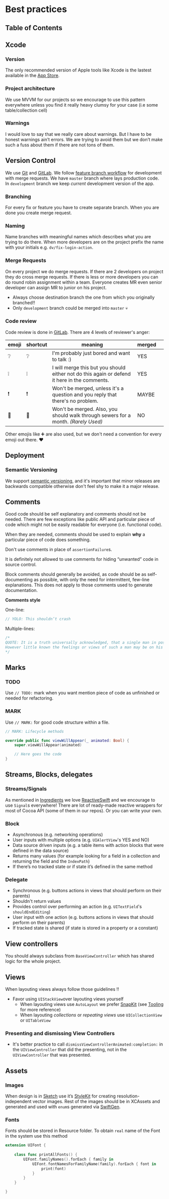 # Best practices

## Table of Contents

## Xcode

### Version

The only recommended version of Apple tools like Xcode is the lastest available in the [App Store](https://itunes.apple.com/us/app/xcode/id497799835).

### Project architecture 

We use MVVM for our projects so we encourage to use this pattern everywhere unless you find it really heavy clumsy for your case (i.e some table/collection cell)

### Warnings

I would love to say that we really care about warnings. But I have to be honest warnings ain’t errors. We are trying to avoid them but we don’t make such a fuss about them if there are not tons of them.  

## Version Control

We use [Git](https://git-scm.com) and [GitLab](https://about.gitlab.com). We follow [feature branch workflow](https://confluence.atlassian.com/bitbucket/workflow-for-git-feature-branching-814201830.html) for development with merge requests. We have `master` branch where lays production code. In `development` branch we keep *current* development version of the app. 

### Branching 
For every fix or feature you have to create separate branch. When you are done you create merge request.

### Naming
Name branches with meaningful names which describes what you are trying to do there. When more developers are on the project prefix the name with your initials e.g. `dv/fix-login-action`.

### Merge Requests 
On every project we do merge requests. If there are 2 developers on project they do cross merge requests. If there is less or more developers you can do round robin assignment within a team. Everyone creates MR even senior developer can assign MR to junior on his project. <!--Why? [Here is the explanation]() -->

- Always choose destination branch the one from which you originally branched‼️
- Only `development` branch could be merged into `master` 💀 

### Code review
Code review is done in [GitLab](https://about.gitlab.com). There are 4 levels of reviewer's anger:

| emoji | shortcut          | meaning                                                                                      | merged |   |
|--------|-------------------|----------------------------------------------------------------------------------------------|--------|---|
| ❔      | :grey_question:   | I'm probably just bored and want to talk :)                                                 | YES    |   |
| ❕      | :grey_exclamation: | I will merge this but you should either not do this again or defend it here in the comments. | YES    |   |
| ❗      | :exclamation:     | Won't be merged, unless it's a question and you reply that there's no problem.              | MAYBE     |   |
| 💩      | :shit:            | Won't be merged. Also, you should walk through sewers for a month. _(Rarely Used)_           | NO     |   |


Other emojis like ➕ are also used, but we don't need a convention for every emoji out there. ❤ 


## Deployment

### Semantic Versioning

We support [semantic versioning](http://semver.org), and it's important that minor releases are backwards compatible otherwise don't feel shy to make it a major release.

## Comments

Good code should be self explanatory and comments should not be needed. There are few exceptions like public API and particular piece of code which might not be easily readable for everyone (i.e. functional code).

When they are needed, comments should be used to explain **why** a particular piece of code does something. 

Don't use comments in place of `assertionFailure`s.

It is definitely not allowed to use comments for hiding “unwanted” code in source control. 

Block comments should generally be avoided, as code should be as self-documenting as possible, with only the need for intermittent, few-line explanations. This does not apply to those comments used to generate documentation.

**Comments style**

One-line:
```swift
// YOLO: This shouldn’t crash
```

Multiple-lines:

```swift
/*
QUOTE: It is a truth universally acknowledged, that a single man in possession of a good fortune must be in want of a wife.
However little known the feelings or views of such a man may be on his first entering a neighbourhood, this truth is so well fixed in the minds of the surrounding families, that he is considered as the rightful property of some one or other of their daughters.
*/
```

## Marks

### TODO 
Use `// TODO:` mark when you want mention piece of code as unfinished or needed for refactoring.

### MARK
Use `// MARK:` for good code structure within a file.

```swift
// MARK: Lifecycle methods

override public func viewWillAppear(_ animated: Bool) {
    super.viewWillAppear(animated)

    // Here goes the code
}
```

## Streams, Blocks, delegates

### Streams/Signals

As mentioned in [Ingredients]() we love [ReactiveSwift](https://github.com/ReactiveCocoa/ReactiveSwift) and we encourage to use `Signal`s everywhere! There are lot of ready-made reactive wrappers for most of Cocoa API (some of them in our repos). Or you can write your own.

### Block
- Asynchronous (e.g. networking operations)
- User inputs with multiple options (e.g. `UIAlertView`'s YES and NO)
- Data source driven inputs (e.g. a table items with action blocks that were defined in the data source)
- Returns many values (for example looking for a field in a collection and returning the field and the `IndexPath`)
- If there’s no tracked state or if state it’s defined in the same method

### Delegate
- Synchronous (e.g. buttons actions in views that should perform on their parents)
- Shouldn't return values
- Provides control over performing an action (e.g. `UITextField`'s `shouldEndEditing`)
- User input with one action (e.g. buttons actions in views that should perform on their parents)
- If tracked state is shared (if state is stored in a property or a constant)

## View controllers

You should always subclass from `BaseViewController` which has shared logic for the whole project. 

## Views

When layouting views always follow those guidelines ‼️
- Favor using `UIStackView`over layouting views yourself
	- When layouting views use `AutoLayout` we prefer [SnapKit](https://github.com/SnapKit/SnapKit) (see [Tooling](Tooling.md) for more reference)
	- When layouting _collections_ or _repeating views_ use `UICollectionView` or `UITableView`

### Presenting and dismissing View Controllers

- It's better practice to call `dismissViewControllerAnimated:completion:` in the `UIViewController` that did the presenting, not in the `UIViewController` that was presented.

## Assets

### Images

When design is in [Sketch](https://www.sketchapp.com) use it’s [StyleKit](https://www.paintcodeapp.com/documentation/stylekits) for creating resolution-independent vector images. Rest of the images should be in XCAssets and generated and used with `enum`s generated via [SwiftGen](https://github.com/SwiftGen/SwiftGen).

### Fonts 
Fonts should be stored in Resource folder. To obtain `real` name of the Font in the system use this method 

```swift
extension UIFont {	
    
    class func printAllFonts() {
        UIFont.familyNames().forEach { family in
            UIFont.fontNamesForFamilyName(family).forEach { font in
                print(font)
            }
        }
    }

}
```